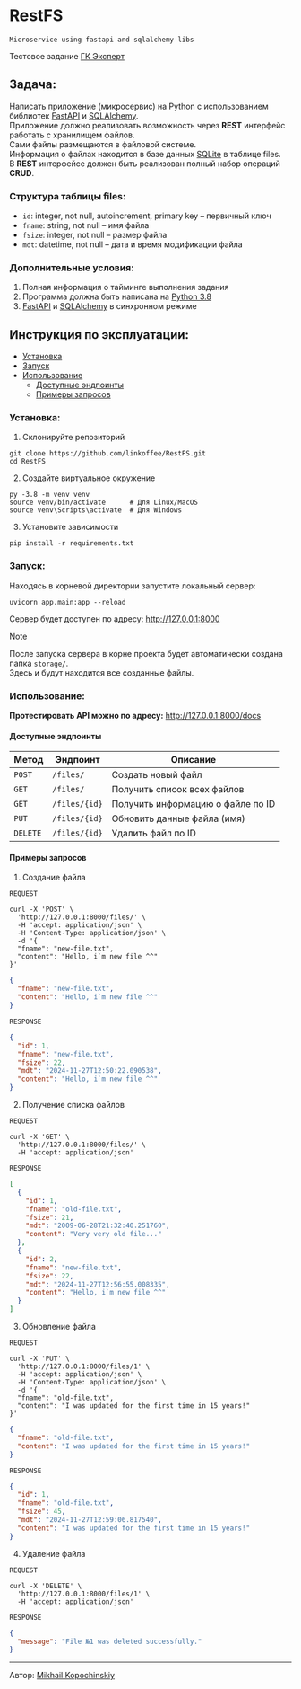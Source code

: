 # RestFS
`Microservice using fastapi and sqlalchemy libs`

Тестовое задание [ГК Эксперт](https://www.prizma72.ru/)

## Задача:
Написать приложение (микросервис) на Python с использованием библиотек [FastAPI](https://fastapi.tiangolo.com/) и [SQLAlchemy](https://www.sqlalchemy.org/).\
Приложение должно реализовать возможность через **REST** интерфейс работать с хранилищем файлов.\
Сами файлы размещаются в файловой системе.\
Информация о файлах находится в базе данных [SQLite](https://www.sqlite.org/) в таблице files.\
В **REST** интерфейсе должен быть реализован полный набор операций **CRUD**.

### Структура таблицы files:

- `id`: integer, not null, autoincrement, primary key – первичный ключ
- `fname`: string, not null – имя файла
- `fsize`: integer, not null – размер файла
- `mdt`: datetime, not null – дата и время модификации файла

### Дополнительные условия:
1. Полная информация о тайминге выполнения задания
2. Программа должна быть написана на [Python 3.8](https://www.python.org/downloads/release/python-3810/)
3. [FastAPI](https://fastapi.tiangolo.com/) и [SQLAlchemy](https://www.sqlalchemy.org/) в синхронном режиме

## Инструкция по эксплуатации:
- [Установка](#установка)
- [Запуск](#запуск)
- [Использование](#использование)
  - [Доступные эндпоинты](#доступные-эндпоинты)
  - [Примеры запросов](#примеры-запросов)

### Установка:
1. Склонируйте репозиторий
```console
git clone https://github.com/linkoffee/RestFS.git
cd RestFS
```
2. Создайте виртуальное окружение
```console
py -3.8 -m venv venv
source venv/bin/activate      # Для Linux/MacOS
source venv\Scripts\activate  # Для Windows 
```
3. Установите зависимости
```console
pip install -r requirements.txt
```

### Запуск:
Находясь в корневой директории запустите локальный сервер:
```console
uvicorn app.main:app --reload
```
Сервер будет доступен по адресу: http://127.0.0.1:8000
> [!NOTE]
> После запуска сервера в корне проекта будет автоматически создана папка `storage/`.\
> Здесь и будут находится все созданные файлы.

### Использование:

**Протестировать API можно по адресу:** http://127.0.0.1:8000/docs

#### Доступные эндпоинты
| Метод | Эндпоинт | Описание |
| ----- | -------- | -------- |
| `POST` | `/files/` | Создать новый файл |
| `GET` | `/files/` | Получить список всех файлов |
| `GET` | `/files/{id}` | Получить информацию о файле по ID |
| `PUT` | `/files/{id}` | Обновить данные файла (имя) |
| `DELETE` | `/files/{id}` | Удалить файл по ID |

#### Примеры запросов
1. Создание файла

`REQUEST`
```b
curl -X 'POST' \
  'http://127.0.0.1:8000/files/' \
  -H 'accept: application/json' \
  -H 'Content-Type: application/json' \
  -d '{
  "fname": "new-file.txt",
  "content": "Hello, i`m new file ^^"
}'
```
```json
{
  "fname": "new-file.txt",
  "content": "Hello, i`m new file ^^"
}
```
`RESPONSE`
```json
{
  "id": 1,
  "fname": "new-file.txt",
  "fsize": 22,
  "mdt": "2024-11-27T12:50:22.090538",
  "content": "Hello, i`m new file ^^"
}
```

2. Получение списка файлов

`REQUEST`
```b
curl -X 'GET' \
  'http://127.0.0.1:8000/files/' \
  -H 'accept: application/json'
```
`RESPONSE`
```json
[
  {
    "id": 1,
    "fname": "old-file.txt",
    "fsize": 21,
    "mdt": "2009-06-28T21:32:40.251760",
    "content": "Very very old file..."
  },
  {
    "id": 2,
    "fname": "new-file.txt",
    "fsize": 22,
    "mdt": "2024-11-27T12:56:55.008335",
    "content": "Hello, i`m new file ^^"
  }
]
```

3. Обновление файла

`REQUEST`
```b
curl -X 'PUT' \
  'http://127.0.0.1:8000/files/1' \
  -H 'accept: application/json' \
  -H 'Content-Type: application/json' \
  -d '{
  "fname": "old-file.txt",
  "content": "I was updated for the first time in 15 years!"
}'
```
```json
{
  "fname": "old-file.txt",
  "content": "I was updated for the first time in 15 years!"
}
```
`RESPONSE`
```json
{
  "id": 1,
  "fname": "old-file.txt",
  "fsize": 45,
  "mdt": "2024-11-27T12:59:06.817540",
  "content": "I was updated for the first time in 15 years!"
}
```

4. Удаление файла

`REQUEST`
```b
curl -X 'DELETE' \
  'http://127.0.0.1:8000/files/1' \
  -H 'accept: application/json'
```
`RESPONSE`
```json
{
  "message": "File №1 was deleted successfully."
}
```

---

Автор: [Mikhail Kopochinskiy](https://github.com/linkoffee)
